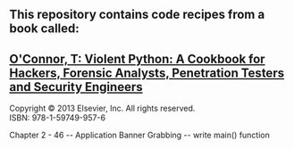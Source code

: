 ## This repository contains code recipes from a book called:  
## [O'Connor, T: Violent Python: A Cookbook for Hackers, Forensic Analysts, Penetration Testers and Security Engineers](http://www.elsevierdirect.com/companion.jsp?ISBN=9781597499576)  

Copyright © 2013 Elsevier, Inc. All rights reserved.  
ISBN: 978-1-59749-957-6  

Chapter 2 - 46 -- Application Banner Grabbing -- write main() function
